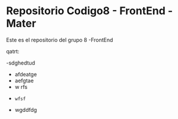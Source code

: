 # Repositorio Codigo8 - FrontEnd - Mater
Este es el repositorio del grupo 8 -FrontEnd

qatrt:

-sdghedtud
-   afdeatge
-   aefgtae
 -  w rfs
  -     wfsf
   -    wgddfdg